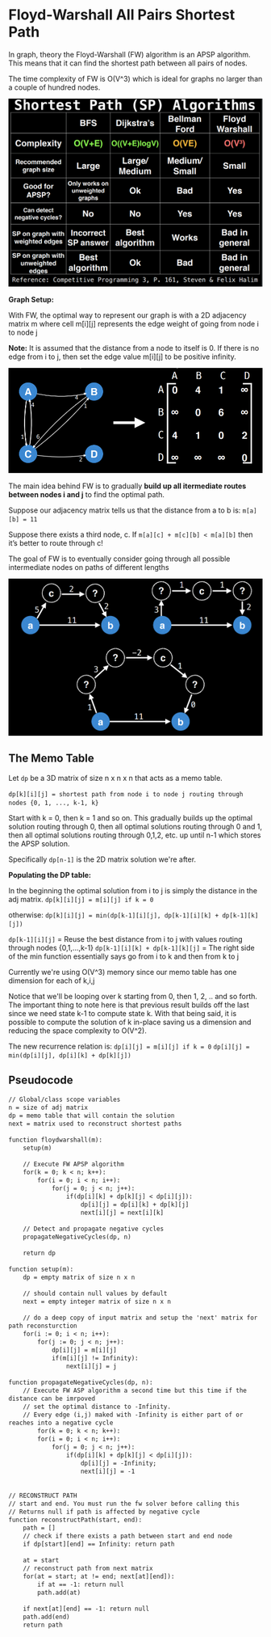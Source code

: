 # Floyd-Warshall All Pairs Shortest Path

In graph, theory the Floyd-Warshall (FW) algorithm is an APSP algorithm. This means that it can find the shortest path between all pairs of nodes.

The time complexity of FW is O(V^3) which is ideal for graphs no larger than a couple of hundred nodes.

![Algo Reference](../Images/ShortestPathAlgoReference.png)

**Graph Setup:**

With FW, the optimal way to represent our graph is with a 2D adjacency matrix m where cell m[i][j] represents the edge weight of going from node i to node j

**Note:** It is assumed that the distance from a node to itself is 0. If there is no edge from i to j, then set the edge value m[i][j] to be positive infinity.

![FW Graph Setup](../Images/FW-GraphSetup.png)

The main idea behind FW is to gradually **build up all itermediate routes between nodes i and j** to find the optimal path.

Suppose our adjacency matrix tells us that the distance from a to b is: `m[a][b] = 11`

Suppose there exists a third node, c. If `m[a][c] + m[c][b] < m[a][b]` then it’s better to route through c!

The goal of FW is to eventually consider going through all possible intermediate nodes on paths of different lengths

![FW Idea](../Images/FW-Idea.png)

## The Memo Table

Let `dp` be a 3D matrix of size n x n x n that acts as a memo table.

`dp[k][i][j] = shortest path from node i to node j routing through nodes {0, 1, ..., k-1, k}`

Start with k = 0, then k = 1 and so on. This gradually builds up the optimal solution routing through 0, then all optimal solutions routing through 0 and 1, then all optimal solutions routing through 0,1,2, etc. up until n-1 which stores the APSP solution.

Specifically `dp[n-1]` is the 2D matrix solution we're after.

**Populating the DP table:**

In the beginning the optimal solution from i to j is simply the distance in the adj matrix.
`dp[k][i][j] = m[i][j] if k = 0`

otherwise:
`dp[k][i][j] = min(dp[k-1][i][j], dp[k-1][i][k] + dp[k-1][k][j])`

`dp[k-1][i][j]` = Reuse the best distance from i to j with values routing through nodes {0,1,...,k-1}
`dp[k-1][i][k] + dp[k-1][k][j]` = The right side of the min function essentially says go from i to k and then from k to j

Currently we're using O(V^3) memory since our memo table has one dimension for each of k,i,j

Notice that we'll be looping over k starting from 0, then 1, 2, .. and so forth. The important thing to note here is that previous result builds off the last since we need state k-1 to compute state k. With that being said, it is possible to compute the solution of k in-place saving us a dimension and reducing the space complexity to O(V^2).

The new recurrence relation is:
`dp[i][j] = m[i][j] if k = 0`
`dp[i][j] = min(dp[i][j], dp[i][k] + dp[k][j])`

## Pseudocode

```code
// Global/class scope variables
n = size of adj matrix
dp = memo table that will contain the solution
next = matrix used to reconstruct shortest paths

function floydwarshall(m):
    setup(m)

    // Execute FW APSP algorithm
    for(k = 0; k < n; k++):
        for(i = 0; i < n; i++):
            for(j = 0; j < n; j++):
                if(dp[i][k] + dp[k][j] < dp[i][j]):
                    dp[i][j] = dp[i][k] + dp[k][j]
                    next[i][j] = next[i][k]

    // Detect and propagate negative cycles
    propagateNegativeCycles(dp, n)

    return dp

function setup(m):
    dp = empty matrix of size n x n

    // should contain null values by default
    next = empty integer matrix of size n x n

    // do a deep copy of input matrix and setup the 'next' matrix for path reconsturction
    for(i := 0; i < n; i++):
        for(j := 0; j < n; j++):
            dp[i][j] = m[i][j]
            if(m[i][j] != Infinity):
                next[i][j] = j

function propagateNegativeCycles(dp, n):
    // Execute FW ASP algorithm a second time but this time if the distance can be imrpoved
    // set the optimal distance to -Infinity.
    // Every edge (i,j) maked with -Infinity is either part of or reaches into a negative cycle
        for(k = 0; k < n; k++):
        for(i = 0; i < n; i++):
            for(j = 0; j < n; j++):
                if(dp[i][k] + dp[k][j] < dp[i][j]):
                    dp[i][j] = -Infinity;
                    next[i][j] = -1


// RECONSTRUCT PATH
// start and end. You must run the fw solver before calling this
// Returns null if path is affected by negative cycle
function reconstructPath(start, end):
    path = []
    // check if there exists a path between start and end node
    if dp[start][end] == Infinity: return path

    at = start
    // reconstruct path from next matrix
    for(at = start; at != end; next[at][end]):
        if at == -1: return null
        path.add(at)

    if next[at][end] == -1: return null
    path.add(end)
    return path
```
